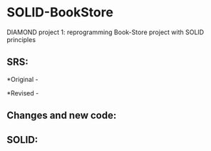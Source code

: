 # SOLID-BookStore
DIAMOND project 1: reprogramming Book-Store project with SOLID principles 

## SRS:
*Original -

*Revised -

## Changes and new code:

## SOLID:
